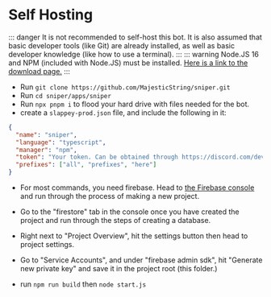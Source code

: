 # Self Hosting

::: danger
It is not recommended to self-host this bot. It is also assumed that basic developer tools (like Git) are already installed, as well as basic developer knowledge (like how to use a terminal).
:::
::: warning
Node.JS 16 and NPM (included with Node.JS) must be installed. [Here is a link to the download page.](https://nodejs.org/en/download/current/)
:::


- Run `git clone https://github.com/MajesticString/sniper.git`
- Run `cd sniper/apps/sniper`
- Run `npx pnpm i` to flood your hard drive with files needed for the bot.
- create a `slappey-prod.json` file, and include the following in it:

```json
{
  "name": "sniper",
  "language": "typescript",
  "manager": "npm",
  "token": "Your token. Can be obtained through https://discord.com/developers/applications . Create an app, head to the bot tab, and hit add a bot. Then, hit copy underneath the token field. ",
  "prefixes": ["all", "prefixes", "here"]
}
```

- For most commands, you need firebase. Head to [the Firebase console](https://console.firebase.google.com/) and run through the process of making a new project.
- Go to the "firestore" tab in the console once you have created the project and run through the steps of creating a database.
- Right next to "Project Overview", hit the settings button then head to project settings.
- Go to "Service Accounts", and under "firebase admin sdk", hit "Generate new private key" and save it in the project root (this folder.)

- run `npm run build` then `node start.js`

